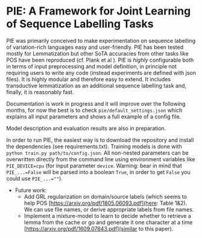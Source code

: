 
# PIE: A Framework for Joint Learning of Sequence Labelling Tasks

PIE was primarily conceived to make experimentation on sequence labelling of variation-rich languages easy and user-friendly. PIE has been tested mostly for Lemmatization but other SoTA accuracies from other tasks like POS have been reproduced (cf. Plank et al ). PIE is *highly* configurable both in terms of input preprocessing and model definition, in principle not requiring users to write any code (instead experiments are defined with json files). It is highly modular and therefore easy to extend. It includes transductive lemmatization as an additional sequence labelling task and, finally, it is reasonably fast.

Documentation is work in progress and it will improve over the following months, for now the best is to check `pie/default_settings.json` which explains all input parameters and shows a full example of a config file.

Model description and evaluation results are also in preparation.

In order to run PIE, the easiest way is to download the repository and install the dependencies (see requirements.txt). Training models is done with `python train.py path/to/config.json`. All non-nested parameters can be overwritten directly from the command line using environment variables like `PIE_DEVICE=cpu` (for input parameter `device`. Warning: bear in mind that `PIE_...=False` will be parsed into a boolean `True`, in order to get `False` you could use `PIE_...=""`).

- Future work:
  - Add GRL regularization on domain/source labels (which seems to help POS [https://arxiv.org/pdf/1805.06093.pdf](here: Table 1&2). We can use file names, or derive appropriate labels from file names.
  - Implement a mixture-model to learn to decide whether to retrieve a lemma from the cache or go and generate it one character at a time [https://arxiv.org/pdf/1609.07843.pdf](similar to this paper).

